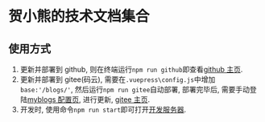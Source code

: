 # 贺小熊的技术文档集合

## 使用方式

1. 更新并部署到 github, 则在终端运行`npm run github`即查看[github 主页](https://weiwei3381.github.io/).
2. 更新并部署到 gitee(码云), 需要在`.vuepress\config.js`中增加`base:'/blogs/'`, 然后运行`npm run gitee`自动部署, 部署完毕后, 需要手动登陆[myblogs 配置页](https://gitee.com/weiwei3381/blogs/pages), 进行更新, [gitee 主页](http://weiwei3381.gitee.io/blogs/).
3. 开发时, 使用命令`npm run start`即可打开[开发服务器](http://localhost:8080/blogs/).
